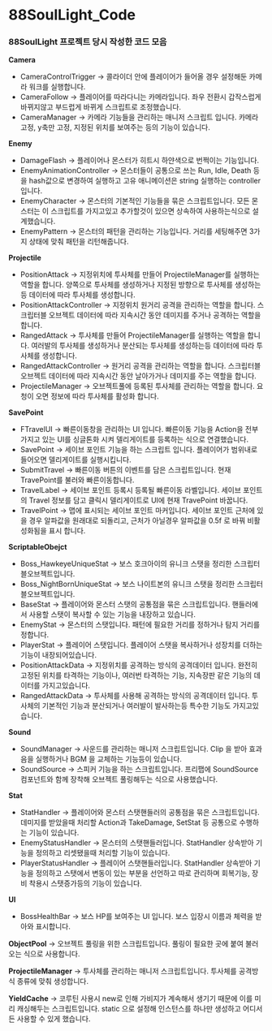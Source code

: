 # 88SoulLight_Code
### 88SoulLight 프로젝트 당시 작성한 코드 모음

**Camera**   
- CameraControlTrigger -> 콜라이더 안에 플레이어가 들어올 경우 설정해둔 카메라 워크를 실행합니다.
- CameraFollow -> 플레이어를 따라다니는 카메라입니다. 좌우 전환시 갑작스럽게 바뀌지않고 부드럽게 바뀌게 스크립트로 조정했습니다.
- CameraManager -> 카메라 기능들을 관리하는 매니저 스크립트 입니다. 카메라 고정, y축만 고정, 지정된 위치를 보여주는 등의 기능이 있습니다.

**Enemy**   
- DamageFlash -> 플레이어나 몬스터가 히트시 하얀색으로 번쩍이는 기능입니다.
- EnemyAnimationController -> 몬스터들이 공통으로 쓰는 Run, Idle, Death 등을 hash값으로 변경하여 실행하고 고유 애니메이션은 string 실행하는 controller입니다.
- EnemyCharacter -> 몬스터의 기본적인 기능들을 묶은 스크립트입니다. 모든 몬스터는 이 스크립트를 가지고있고 추가할것이 있으면 상속하여 사용하는식으로 설계했습니다.
- EnemyPattern -> 몬스터의 패턴을 관리하는 기능입니다. 거리를 세팅해주면 3가지 상태에 맞춰 패턴을 리턴해줍니다.

**Projectile**
- PositionAttack -> 지정위치에 투사체를 만들어 ProjectileManager를 실행하는 역할을 합니다. 양쪽으로 투사체를 생성하거나 지정된 방향으로 투사체를 생성하는등 데이터에 따라 투사체를 생성합니다.
- PositionAttackController -> 지정위치 원거리 공격을 관리하는 역할을 합니다. 스크립터블 오브젝트 데이터에 따라 지속시간 동안 데미지를 주거나 공격하는 역할을 합니다.
- RangedAttack -> 투사체를 만들어 ProjectileManager를 실행하는 역할을 합니다. 여러발의 투사체를 생성하거나 분산되는 투사체를 생성하는등 데이터에 따라 투사체를 생성합니다.
- RangedAttackController -> 원거리 공격을 관리하는 역할을 합니다. 스크립터블 오브젝트 데이터에 따라 지속시간 동안 날아가거나 데미지를 주는 역할을 합니다.
- ProjectileManager -> 오브젝트풀에 등록된 투사체를 관리하는 역할을 합니다. 요청이 오면 정보에 따라 투사체를 활성화 합니다.

**SavePoint**   
- FTravelUI -> 빠른이동창을 관리하는 UI 입니다. 빠른이동 기능을 Action을 전부 가지고 있는 UI를 싱글톤화 시켜 델리게이트를 등록하는 식으로 연결했습니다.
- SavePoint -> 세이브 포인트 기능을 하는 스크립트 입니다. 플레이어가 범위내로 들어오면 델리게이트를 실행시킵니다.
- SubmitTravel -> 빠른이동 버튼의 이벤트를 담은 스크립트입니다. 현재 TravePoint를 불러와 빠른이동합니다.
- TravelLabel -> 세이브 포인트 등록시 등록될 빠른이동 라벨입니다. 세이브 포인트의 Travel 정보를 담고 클릭시 델리게이트로 UI에 현재 TravePoint 바꿉니다.
- TravelPoint -> 맵에 표시되는 세이브 포인트 마커입니다. 세이브 포인트 근처에 있을 경우 알파값을 원래대로 되돌리고, 근처가 아닐경우 알파값을 0.5f 로 바꿔 비활성화됨을 표시 합니다.

**ScriptableObejct**   
- Boss_HawkeyeUniqueStat -> 보스 호크아이의 유니크 스탯을 정리한 스크립터블오브젝트입니다.
- Boss_NightBornUniqueStat -> 보스 나이트본의 유니크 스탯을 정리한 스크립터블오브젝트입니다.
- BaseStat -> 플레이어와 몬스터 스탯의 공통점을 묶은 스크립트입니다. 핸들러에서 사용할 스탯이 복사할 수 있는 기능을 내장하고 있습니다.
- EnemyStat -> 몬스터의 스탯입니다. 패턴에 필요한 거리를 정하거나 탐지 거리를 정합니다.
- PlayerStat -> 플레이어 스탯입니다. 플레이어 스탯을 복사하거나 성장치를 더하는 기능이 내장되어있습니다.
- PositionAttackData -> 지정위치를 공격하는 방식의 공격데이터 입니다. 완전히 고정된 위치를 타격하는 기능이나, 여러번 타격하는 기능, 지속장판 같은 기능의 데이터를 가지고있습니다.
- RangedAttackData -> 투사체를 사용해 공격하는 방식의 공격데이터 입니다. 투사체의 기본적인 기능과 분산되거나 여러발이 발사하는등 특수한 기능도 가지고있습니다.


**Sound**   
- SoundManager -> 사운드를 관리하는 매니저 스크립트입니다. Clip 을 받아 효과음을 실행하거나 BGM 을 교체하는 기능등이 있습니다.
- SoundSource -> 스피커 기능을 하는 스크립트입니다. 프리팹에 SoundSource 컴포넌트와 함께 장착해 오브젝트 풀링해두는 식으로 사용했습니다.

**Stat**   
- StatHandler -> 플레이어와 몬스터 스탯핸들러의 공통점을 묶은 스크립트입니다. 데미지를 받았을때 처리할 Action과 TakeDamage, SetStat 등 공통으로 수행하는 기능이 있습니다.
- EnemyStatusHandler -> 몬스터의 스탯핸들러입니다. StatHandler 상속받아 기능을 정의하고 리셋됐을때 처리할 기능이 있습니다.
- PlayerStatusHandler -> 플레이어 스탯핸들러입니다. StatHandler 상속받아 기능을 정의하고 스탯에서 변동이 있는 부분을 선언하고 따로 관리하며 회복기능, 장비 착용시 스탯증가등의 기능이 있습니다.

**UI**   
- BossHealthBar -> 보스 HP를 보여주는 UI 입니다. 보스 입장시 이름과 체력을 받아와 표시합니다.

**ObjectPool** -> 오브젝트 풀링을 위한 스크립트입니다. 풀링이 필요한 곳에 붙여 불러오는 식으로 사용합니다.

**ProjectileManager** -> 투사체를 관리하는 매니저 스크립트입니다. 투사체를 공격방식 종류에 맞춰 생성합니다.

**YieldCache** -> 코루틴 사용시 new로 인해 가비지가 계속해서 생기기 때문에 이를 미리 캐싱해두는 스크립트입니다. static 으로 설정해 인스턴스를 하나만 생성하고 어디서든 사용할 수 있게 했습니다.